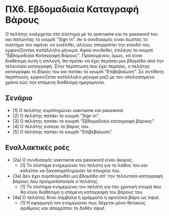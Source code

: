 # ΠΧ6. Εβδομαδιαία Καταγραφή Βάρους
Ο πελάτης εισέρχεται στο σύστημα με το username και το password του και πατώντας το κουμπί "Sign in".
Αν ο συνδιασμός είναι σωστός το σύστημα τον αφήνει να εισέλθει, αλλιώς απορρίπτει την είσοδό του, εμφανίζοντας κατάλληλο μήνυμα.
Αφού συνδεθεί, επιλέγει το κουμπί "Εβδομαδιαία Καταγραφή Βάρους".
Προκειμένου, όμως, να είναι διαθέσιμη αυτή η επιλογή, θα πρέπει να έχει περάσει μια βδομάδα από την τελευταία καταγραφή. Στην περίπτωση που έχει περάσει, ο πελάτης καταγράφει το βάρος του και πατάει το κουμπί "Επιβεβαίωση". Σε αντίθετη περίπτωση, εμφανίζεται κατάλληλο μήνυμα μαζί με τον υπολοιπόμενο χρόνο εώς την επόμενη διαθέσιμη ημερομηνία.

## Σενάριο
* [1] O πελάτης συμπληρώνει username και password.
* [2] Ο πελάτης πατάει το κουμπί "Sign in".
* [3] O πελάτης πατάει τo κουμπί "Εβδομαδιαία καταγραφή βάρους".
* [4] Ο πελάτης εισάγει το βάρος του.
* [5] Ο πελάτης πατάει το κουμπί "Επιβεβαίωση".
## Εναλλακτικές ροές
* [2a] O συνδιασμός username και password είναι άκυρος.
  * [1] Το σύστημα ενημερώνει τον πελατη για το λάθος του και καλείται να ξανασυμπληρώσει τα στοιχεία του.
* [3a] Δεν έχει συμπληρωθεί μια βδομάδα απ' την τελευταία καταγραφή βάρους που πραγματοποίησε ο πελάτης.
  * [1] To σύστημα ενημερώνει τον πελάτη για την χρονική στιγμή που θα είναι διαθέσιμη η επόμενη καταγραφή του βάρους του.
* [4a] Ο πελάτης δίνει σύμβολα ή γράμματα ή αρνητικά βάρη ως input.
  * [1] Η εφαρμογή τον ενημερώνει πως δέχεται μόνο θετικούς αριθμούς και απορρίπτει το δοθέν input.
